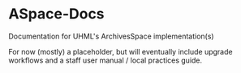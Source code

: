 # ASpace-Docs
Documentation for UHML's ArchivesSpace implementation(s)

For now (mostly) a placeholder, but will eventually include upgrade workflows and a staff user manual / local practices guide. 
